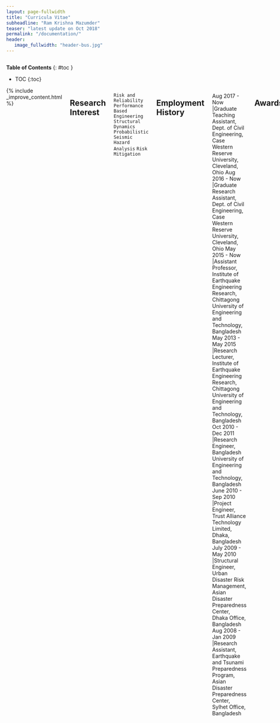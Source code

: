 ```yaml
---
layout: page-fullwidth
title: "Curricula Vitae"
subheadline: "Ram Krishna Mazumder"
teaser: "latest update on Oct 2018"
permalink: "/documentation/"
header:
   image_fullwidth: "header-bus.jpg"
---
```

<div class="row">
<div class="medium-4 medium-push-8 columns" markdown="1">
<div class="panel radius" markdown="1">
   
**Table of Contents**
{: #toc }
*  TOC
{:toc}
</div>
</div><!-- /.medium-4.columns -->

<div class="medium-8 medium-pull-4 columns" markdown="1">
{% include _improve_content.html %}

## Research Interest
`Risk and Reliability`
`Performance Based Engineering`
`Structural Dynamics`
`Probabilistic Seismic Hazard Analysis`
`Risk Mitigation`

## Employment History
Aug 2017 - Now       |Graduate Teaching Assistant, Dept. of Civil Engineering, Case Western Reserve University, Cleveland, Ohio
Aug 2016 - Now       |Graduate Research Assistant, Dept. of Civil Engineering, Case Western Reserve University, Cleveland, Ohio
May 2015 - Now       |Assistant Professor, Institute of Earthquake Engineering Research, Chittagong University of Engineering and Technology, Bangladesh
May 2013 - May 2015  |Research Lecturer, Institute of Earthquake Engineering Research, Chittagong University of Engineering and Technology, Bangladesh
Oct 2010 - Dec 2011  |Research Engineer, Bangladesh University of Engineering and Technology, Bangladesh
June 2010 - Sep 2010 |Project Engineer, Trust Alliance Technology Limited, Dhaka, Bangladesh
July 2009 - May 2010 |Structural Engineer, Urban Disaster Risk Management, Asian Disaster Preparedness Center, Dhaka Office, Bangladesh
Aug 2008 - Jan 2009  |Research Assistant, Earthquake and Tsunami Preparedness Program, Asian Disaster Preparedness Center, Sylhet Office, Bangladesh

## Awards/Fellowships

2018  | the Roy Harley Prize for promising graduate in Civil Engineering at Case Western Reserve University | USA
2016  | Graduate Research Assistantship for Doctoral Study at Case Western Reserve University | USA
2015  | GFZ Grant for participate International Training Course on Seismic Hazard, Risk and Mitigation at GFZ Potsdam | Germany
2014  | Wilsdorf Foundation and the “Bureau de la Solidarité Internationale” grant at University of Geneva | Switzerland
2012  | Eurasian University Network for International Co-operation in Earthquake Fellowship | Italy
2011  | SAARC Disaster Management Center Fellowship | India

## Membership

E- Affiliate | Earthquake Engineering Research Institute (EERI) | 15337
Member     | American Society of Civil Engineers |10949854
Member     | International Association of Life Cycle Civil Engineering
Member     | Institute of Engineers Bangladesh (IEB) | M-27463
Member     | Bangladesh Society for Geotechnical Engineering (BSGE) | 2012-001
Life Fellow | Bangladesh Earthquake Society (BES) | 249

## Languages

`Bengali -native` `English` `Hindi` `Basic Italian`

## Skills

`OpenSees` `FEAP` `SAP2000` `ArcGIS` `Matlab` `MS Office` `Python`

## Extra Curricular

Listening to Music| Exploring History & Culture | Traveling | Volunteer

## Journal Reviewer

* ASCE Journal of `Infrastructure System`
* ASCE Journal of `Water Resource Planning and Management`
* ASTM Journal of Testing and Evaluation
* Geotechnical Engineering Journal of the `SEAGS & AGSSEA`
